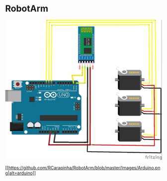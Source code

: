 # RobotArm

![My image](https://github.com/RCarapinha/RobotArm/blob/master/Images/Arduino.png?raw=true)

[[https://github.com/RCarapinha/RobotArm/blob/master/Images/Arduino.png|alt=arduino]]
